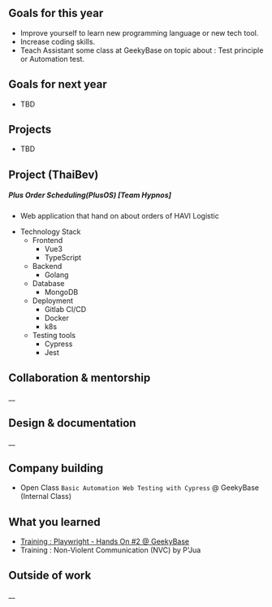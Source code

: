 ## Goals for this year

* Improve yourself to learn new programming language or new tech tool.
* Increase coding skills.
* Teach Assistant some class at GeekyBase on topic about : Test principle or Automation test.

## Goals for next year

* TBD

## Projects

* TBD

## Project (ThaiBev)

##### Plus Order Scheduling(PlusOS) [Team Hypnos]
* Web application that hand on about orders of HAVI Logistic

- Technology Stack
    - Frontend
        - Vue3
        - TypeScript
    - Backend
        - Golang
    - Database
        - MongoDB
    - Deployment
        - Gitlab CI/CD
        - Docker
        - k8s
    - Testing tools
        - Cypress
        - Jest

## Collaboration & mentorship
__

## Design & documentation
__

## Company building

* Open Class `Basic Automation Web Testing with Cypress` @ GeekyBase (Internal Class)

## What you learned

* [Training : Playwright - Hands On #2 @ GeekyBase](https://drive.google.com/file/d/16F0mAgLFq7ZDWE9-hI7vAutN4S4avV_H/view?usp=drive_link)
* Training : Non-Violent Communication (NVC) by P'Jua

## Outside of work
__